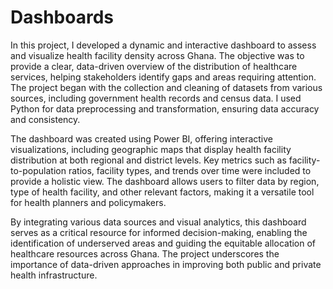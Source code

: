 # Dashboards
In this project, I developed a dynamic and interactive dashboard to assess and visualize health facility density across Ghana. The objective was to provide a clear, data-driven overview of the distribution of healthcare services, helping stakeholders identify gaps and areas requiring attention. The project began with the collection and cleaning of datasets from various sources, including government health records and census data. I used Python for data preprocessing and transformation, ensuring data accuracy and consistency.

The dashboard was created using Power BI, offering interactive visualizations, including geographic maps that display health facility distribution at both regional and district levels. Key metrics such as facility-to-population ratios, facility types, and trends over time were included to provide a holistic view. The dashboard allows users to filter data by region, type of health facility, and other relevant factors, making it a versatile tool for health planners and policymakers.

By integrating various data sources and visual analytics, this dashboard serves as a critical resource for informed decision-making, enabling the identification of underserved areas and guiding the equitable allocation of healthcare resources across Ghana. The project underscores the importance of data-driven approaches in improving both public and private health infrastructure.
